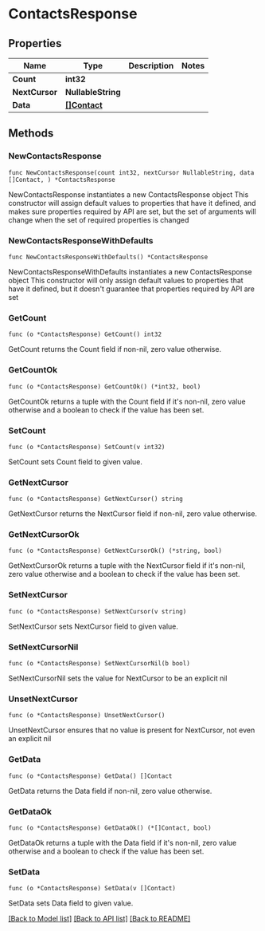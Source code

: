 # ContactsResponse

## Properties

Name | Type | Description | Notes
------------ | ------------- | ------------- | -------------
**Count** | **int32** |  | 
**NextCursor** | **NullableString** |  | 
**Data** | [**[]Contact**](Contact.md) |  | 

## Methods

### NewContactsResponse

`func NewContactsResponse(count int32, nextCursor NullableString, data []Contact, ) *ContactsResponse`

NewContactsResponse instantiates a new ContactsResponse object
This constructor will assign default values to properties that have it defined,
and makes sure properties required by API are set, but the set of arguments
will change when the set of required properties is changed

### NewContactsResponseWithDefaults

`func NewContactsResponseWithDefaults() *ContactsResponse`

NewContactsResponseWithDefaults instantiates a new ContactsResponse object
This constructor will only assign default values to properties that have it defined,
but it doesn't guarantee that properties required by API are set

### GetCount

`func (o *ContactsResponse) GetCount() int32`

GetCount returns the Count field if non-nil, zero value otherwise.

### GetCountOk

`func (o *ContactsResponse) GetCountOk() (*int32, bool)`

GetCountOk returns a tuple with the Count field if it's non-nil, zero value otherwise
and a boolean to check if the value has been set.

### SetCount

`func (o *ContactsResponse) SetCount(v int32)`

SetCount sets Count field to given value.


### GetNextCursor

`func (o *ContactsResponse) GetNextCursor() string`

GetNextCursor returns the NextCursor field if non-nil, zero value otherwise.

### GetNextCursorOk

`func (o *ContactsResponse) GetNextCursorOk() (*string, bool)`

GetNextCursorOk returns a tuple with the NextCursor field if it's non-nil, zero value otherwise
and a boolean to check if the value has been set.

### SetNextCursor

`func (o *ContactsResponse) SetNextCursor(v string)`

SetNextCursor sets NextCursor field to given value.


### SetNextCursorNil

`func (o *ContactsResponse) SetNextCursorNil(b bool)`

 SetNextCursorNil sets the value for NextCursor to be an explicit nil

### UnsetNextCursor
`func (o *ContactsResponse) UnsetNextCursor()`

UnsetNextCursor ensures that no value is present for NextCursor, not even an explicit nil
### GetData

`func (o *ContactsResponse) GetData() []Contact`

GetData returns the Data field if non-nil, zero value otherwise.

### GetDataOk

`func (o *ContactsResponse) GetDataOk() (*[]Contact, bool)`

GetDataOk returns a tuple with the Data field if it's non-nil, zero value otherwise
and a boolean to check if the value has been set.

### SetData

`func (o *ContactsResponse) SetData(v []Contact)`

SetData sets Data field to given value.



[[Back to Model list]](../README.md#documentation-for-models) [[Back to API list]](../README.md#documentation-for-api-endpoints) [[Back to README]](../README.md)



